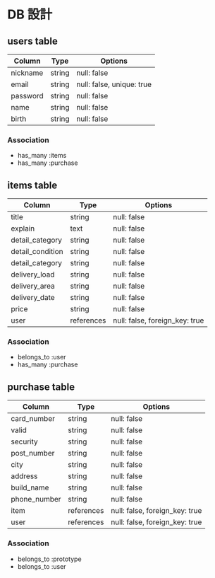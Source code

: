 # DB 設計

## users table

| Column             | Type                | Options                   |
|--------------------|---------------------|---------------------------|
| nickname           | string              | null: false               |
| email              | string              | null: false, unique: true |
| password           | string              | null: false               |
| name               | string              | null: false               |
| birth              | string              | null: false               |

### Association

* has_many :items
* has_many :purchase

## items table

| Column                   | Type       | Options                        |
|--------------------------|------------|--------------------------------|
| title                    | string     | null: false                    |
| explain                  | text       | null: false                    |
| detail_category          | string     | null: false                    |
| detail_condition         | string     | null: false                    |
| detail_category          | string     | null: false                    |
| delivery_load            | string     | null: false                    |
| delivery_area            | string     | null: false                    |
| delivery_date            | string     | null: false                    |
| price                    | string     | null: false                    |
| user                     | references | null: false, foreign_key: true |

### Association

- belongs_to :user
- has_many :purchase

## purchase table

| Column          | Type       | Options                        |
|-----------------|------------|--------------------------------|
| card_number     | string     | null: false                    |
| valid           | string     | null: false                    |
| security        | string     | null: false                    |
| post_number     | string     | null: false                    |
| city            | string     | null: false                    |
| address         | string     | null: false                    |
| build_name      | string     | null: false                    |
| phone_number    | string     | null: false                    |
| item            | references | null: false, foreign_key: true |
| user            | references | null: false, foreign_key: true |

### Association

- belongs_to :prototype
- belongs_to :user
